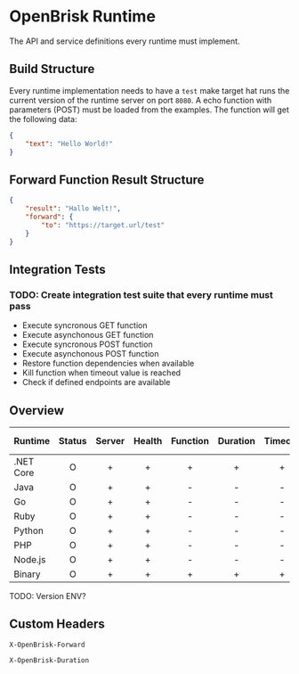 # OpenBrisk Runtime

The API and service definitions every runtime must implement.

## Build Structure

Every runtime implementation needs to have a `test` make target hat runs the current version 
of the runtime server on port `8080`. A echo function with parameters (POST) must be
loaded from the examples. The function will get the following data:

```json
{
    "text": "Hello World!"
}
```

## Forward Function Result Structure

```json
{
    "result": "Hallo Welt!",
    "forward": {
        "to": "https://target.url/test"
    }
}
```

## Integration Tests

### TODO: Create integration test suite that every runtime must pass

- Execute syncronous GET function
- Execute asynchonous GET function
- Execute syncronous POST function
- Execute asynchonous POST function
- Restore function dependencies when available
- Kill function when timeout value is reached
- Check if defined endpoints are available

## Overview

| Runtime   | Status | Server | Health | Function | Duration | Timeout | Deps | Forward | Hide Protocol | Custom Context |
|-----------|:------:|:------:|:------:|:--------:|:--------:|:-------:|:----:|:-------:|:-------------:|:---------------:
| .NET Core |    O   |    +   |    +   |     +    |     +    |    +    |   +  |    +    |       +       |        -       |
| Java      |    O   |    +   |    +   |     -    |     -    |    -    |   -  |    -    |       -       |        -       |
| Go        |    O   |    +   |    +   |     -    |     -    |    -    |   -  |    -    |       -       |        -       |
| Ruby      |    O   |    +   |    +   |     -    |     -    |    -    |   -  |    -    |       -       |        -       |
| Python    |    O   |    +   |    +   |     -    |     -    |    -    |   -  |    -    |       -       |        -       |
| PHP       |    O   |    +   |    +   |     -    |     -    |    -    |   -  |    -    |       -       |        -       |
| Node.js   |    O   |    +   |    +   |     -    |     -    |    -    |   -  |    -    |       -       |        -       |
| Binary    |    O   |    +   |    +   |     +    |     +    |    +    |   +  |    +    |       +       |       N/A      |

TODO: Version ENV?

## Custom Headers

`X-OpenBrisk-Forward`

`X-OpenBrisk-Duration`